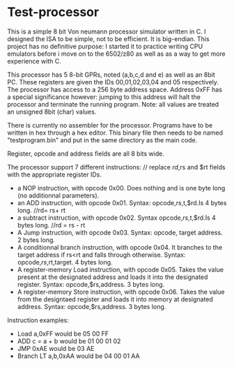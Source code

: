 # Test-processor
This is a simple 8 bit Von neumann processor simulator written in C. I designed the ISA to be simple, not to be efficient. It is big-endian.
This project has no definitive purpose: I started it to practice writing CPU emulators before i move on to the 6502/z80 as well as as a way to get more experience with C.

This processor has 5 8-bit GPRs, noted (a,b,c,d and e) as well as an 8bit PC. These registers are given the IDs 00,01,02,03,04 and 05 respectively.
The processor has access to a 256 byte address space. Address 0xFF has a special significance however: jumping to this address will halt the processor and terminate the running program.
Note: all values are treated an unsigned 8bit (char) values.

There is currently no assembler for the processor. Programs have to be written in hex through a hex editor.
This binary file then needs to be named "testprogram.bin" and put in the same directory as the main code.

Register, opcode and address fields are all 8 bits wide.

The processor support 7 different instructions:  // replace $rd,$rs and $rt fields with the appropriate register IDs.
- a NOP instruction, with opcode 0x00. Does nothing and is one byte long (no additionnal parameters).
- an ADD instruction, with opcode 0x01. Syntax: opcode,$rs,$t,$rd.Is 4 bytes long.       //rd= rs+ rt
- a subtract instruction, with opcode 0x02. Syntax opcode,$rs,$t,$rd.Is 4 bytes long.      //rd = rs - rt
- A Jump instruction, with opcode 0x03. Syntax: opcode, target address. 2 bytes long.
- A conditionnal branch instruction, with opcode 0x04. It branches to the target address if rs<rt and falls through otherwise. Syntax: opcode,$rs,$rt,target. 4 bytes long.
- A register-memory Load instruction, with opcode 0x05. Takes the value present at the designated address and loads it into the designated register. Syntax: opcode,$rs,address. 3 bytes long.
- A register-memory Store instruction, with opcode 0x06. Takes the value from the designtaed register and loads it into memory at designated address. Syntax: opcode,$rs,address. 3 bytes long.


Instruction examples:
- Load a,0xFF would be 05 00 FF
- ADD c = a + b would be 01 00 01 02
- JMP 0xAE would be 03 AE
- Branch LT a,b,0xAA would be 04 00 01 AA

